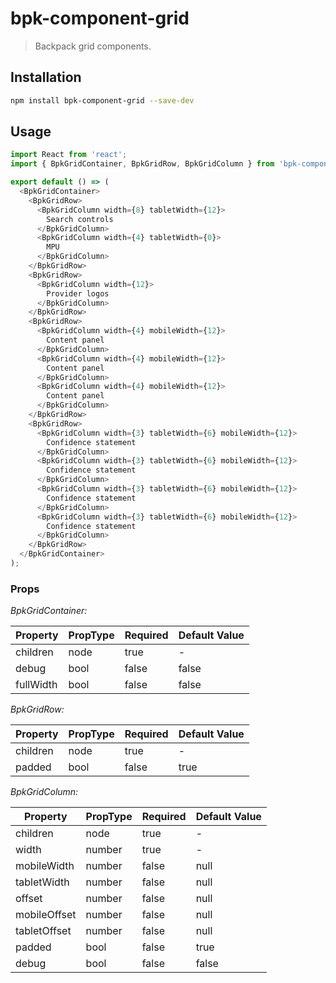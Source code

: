 # bpk-component-grid

> Backpack grid components.

## Installation

```sh
npm install bpk-component-grid --save-dev
```

## Usage

```js
import React from 'react';
import { BpkGridContainer, BpkGridRow, BpkGridColumn } from 'bpk-component-grid';

export default () => (
  <BpkGridContainer>
    <BpkGridRow>
      <BpkGridColumn width={8} tabletWidth={12}>
        Search controls
      </BpkGridColumn>
      <BpkGridColumn width={4} tabletWidth={0}>
        MPU
      </BpkGridColumn>
    </BpkGridRow>
    <BpkGridRow>
      <BpkGridColumn width={12}>
        Provider logos
      </BpkGridColumn>
    </BpkGridRow>
    <BpkGridRow>
      <BpkGridColumn width={4} mobileWidth={12}>
        Content panel
      </BpkGridColumn>
      <BpkGridColumn width={4} mobileWidth={12}>
        Content panel
      </BpkGridColumn>
      <BpkGridColumn width={4} mobileWidth={12}>
        Content panel
      </BpkGridColumn>
    </BpkGridRow>
    <BpkGridRow>
      <BpkGridColumn width={3} tabletWidth={6} mobileWidth={12}>
        Confidence statement
      </BpkGridColumn>
      <BpkGridColumn width={3} tabletWidth={6} mobileWidth={12}>
        Confidence statement
      </BpkGridColumn>
      <BpkGridColumn width={3} tabletWidth={6} mobileWidth={12}>
        Confidence statement
      </BpkGridColumn>
      <BpkGridColumn width={3} tabletWidth={6} mobileWidth={12}>
        Confidence statement
      </BpkGridColumn>
    </BpkGridRow>
  </BpkGridContainer>
);
```

### Props

*BpkGridContainer:*

| Property  | PropType | Required | Default Value |
| --------- | -------- | -------- | ------------- |
| children  | node     | true     | -             |
| debug     | bool     | false    | false         |
| fullWidth | bool     | false    | false         |

*BpkGridRow:*

| Property  | PropType | Required | Default Value |
| --------- | -------- | -------- | ------------- |
| children  | node     | true     | -             |
| padded    | bool     | false    | true          |

*BpkGridColumn:*

| Property     | PropType | Required | Default Value |
| ------------ | -------- | -------- | ------------- |
| children     | node     | true     | -             |
| width        | number   | true     | -             |
| mobileWidth  | number   | false    | null          |
| tabletWidth  | number   | false    | null          |
| offset       | number   | false    | null          |
| mobileOffset | number   | false    | null          |
| tabletOffset | number   | false    | null          |
| padded       | bool     | false    | true          |
| debug        | bool     | false    | false         |
